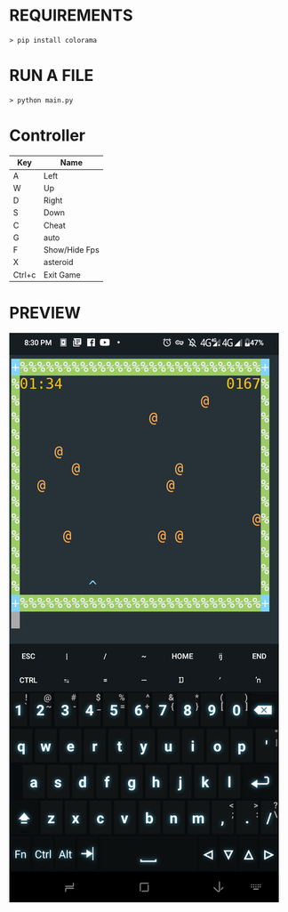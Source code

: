 # REQUIREMENTS
```
> pip install colorama
```
# RUN A FILE
```
> python main.py
```

# Controller
|Key|Name| 
----|----
|A|Left|
|W|Up|
|D|Right|
|S|Down|
|C|Cheat|
|G|auto|
|F|Show/Hide Fps
|X|asteroid
|Ctrl+c|Exit Game

# PREVIEW
<img src="Screenshot_20210726-203007.png">
